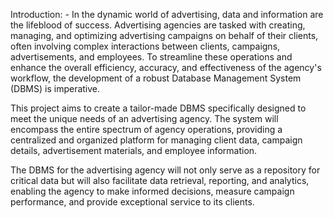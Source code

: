 Introduction: -
In the dynamic world of advertising, data and information are the lifeblood of success. Advertising agencies are tasked with creating, managing, 
and optimizing advertising campaigns on behalf of their clients, often involving complex interactions between clients, campaigns, advertisements, 
and employees. To streamline these operations and enhance the overall efficiency, accuracy, and effectiveness of the agency's workflow, 
the development of a robust Database Management System (DBMS) is imperative.

This project aims to create a tailor-made DBMS specifically designed to meet the unique needs of an advertising agency. 
The system will encompass the entire spectrum of agency operations, providing a centralized and organized platform for managing client data, 
campaign details, advertisement materials, and employee information.

The DBMS for the advertising agency will not only serve as a repository for critical data but will also facilitate data retrieval, 
reporting, and analytics, enabling the agency to make informed decisions, measure campaign performance,
and provide exceptional service to its clients.
